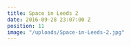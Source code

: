 ```yaml
---
title: Space in Leeds 2
date: 2016-09-28 23:07:00 Z
position: 11
image: "/uploads/Space-in-Leeds-2.jpg"
---
```


